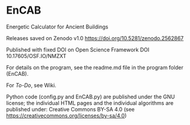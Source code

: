 # EnCAB
Energetic Calculator for Ancient Buildings

Releases saved on Zenodo
v1.0	https://doi.org/10.5281/zenodo.2562867

Published with fixed DOI on Open Science Framework
	DOI 10.17605/OSF.IO/NMZXT


For details on the program, see the readme.md file in the program folder (EnCAB).

For _To-Do_, see Wiki.

Python code (config.py and EnCAB.py) are published under the GNU license; the individual
HTML pages and the individual algorithms are published under:
Creative Commons BY-SA 4.0 (see https://creativecommons.org/licenses/by-sa/4.0)

